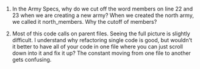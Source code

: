 1. In the Army Specs, why do we cut off the word members
on line 22 and 23 when we are creating a new army?
When we created the north army, we called
it north_members. Why the cutoff of members?

2. Most of this code calls on parent files.
Seeing the full picture is slightly difficult.
I understand why refactoring single code is good,
but wouldn't it better to have all of your code in one file
where you can just scroll down into it and fix it up?
The constant moving from one file to another gets confusing.
